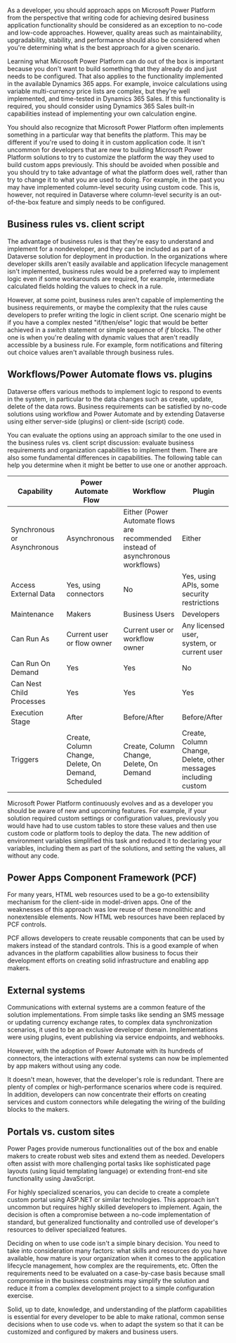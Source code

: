 As a developer, you should approach apps on Microsoft Power Platform from the perspective that writing code for achieving desired business application functionality should be considered as an exception to no-code and low-code approaches. However, quality areas such as maintainability, upgradability, stability, and performance should also be considered when you're determining what is the best approach for a given scenario.

Learning what Microsoft Power Platform can do out of the box is important because you don't want to build something that they already do and just needs to be configured. That also applies to the functionality implemented in the available Dynamics 365 apps. For example, invoice calculations using variable multi-currency price lists are complex, but they're well implemented, and time-tested in Dynamics 365 Sales. If this functionality is required, you should consider using Dynamics 365 Sales built-in capabilities instead of implementing your own calculation engine.

You should also recognize that Microsoft Power Platform often implements something in a particular way that benefits the platform. This may be different if you're used to doing it in custom application code. It isn't uncommon for developers that are new to building Microsoft Power Platform solutions to try to customize the platform the way they used to build custom apps previously. This should be avoided when possible and you should try to take advantage of what the platform does well, rather than try to change it to what you are used to doing. For example, in the past you may have implemented column-level security using custom code. This is, however, not required in Dataverse where column-level security is an out-of-the-box feature and simply needs to be configured.

## Business rules vs. client script

The advantage of business rules is that they're easy to understand and implement for a nondeveloper, and they can be included as part of a Dataverse solution for deployment in production. In the organizations where developer skills aren't easily available and application lifecycle management isn't implemented, business rules would be a preferred way to implement logic even if some workarounds are required, for example, intermediate calculated fields holding the values to check in a rule.

However, at some point, business rules aren't capable of implementing the business requirements, or maybe the complexity that the rules cause developers to prefer writing the logic in client script. One scenario might be if you have a complex nested "if/then/else" logic that would be better achieved in a *switch* statement or simple sequence of *if* blocks. The other one is when you're dealing with dynamic values that aren't readily accessible by a business rule. For example, form notifications and filtering out choice values aren't available through business rules.

## Workflows/Power Automate flows vs. plugins

Dataverse offers various methods to implement logic to respond to events in the system, in particular to the data changes such as create, update, delete of the data rows. Business requirements can be satisfied by no-code solutions using workflow and Power Automate and by extending Dataverse using either server-side (plugins) or client-side (script) code.

You can evaluate the options using an approach similar to the one used in the business rules vs. client script discussion: evaluate business requirements and organization capabilities to implement them. There are also some fundamental differences in capabilities. The following table can help you determine when it might be better to use one or another approach.

  |     Capability                               |     Power Automate Flow                                    |     Workflow                                                                               |     Plugin                                                              |
|------------------------------------|------------------------------------------------------------|--------------------------------------------------------------------------------------------|-------------------------------------------------------------------------|
|     Synchronous or Asynchronous    |     Asynchronous                                           |     Either     (Power Automate flows are recommended instead of asynchronous workflows)    |     Either                                                              |
|     Access External Data           |     Yes, using connectors                                  |     No                                                                                     |     Yes, using APIs, some security restrictions                         |
|     Maintenance                    |     Makers                                                 |     Business Users                                                                         |     Developers                                                          |
|     Can Run As                     |     Current user or flow owner                             |     Current user or workflow owner                                                         |     Any licensed user, system, or current user                          |
|     Can Run On Demand              |     Yes                                                    |     Yes                                                                                    |     No                                                                  |
|     Can Nest Child Processes       |     Yes                                                    |     Yes                                                                                    |     Yes                                                                 |
|     Execution Stage                |     After                                                  |     Before/After                                                                           |     Before/After                                                        |
|     Triggers                       |     Create, Column Change, Delete, On Demand, Scheduled    |     Create, Column Change, Delete, On Demand                                               |     Create, Column Change, Delete, other messages including   custom    |

Microsoft Power Platform continuously evolves and as a developer you should be aware of new and upcoming features. For example, if your solution required custom settings or configuration values, previously you would have had to use custom tables to store these values and then use custom code or platform tools to deploy the data. The new addition of environment variables simplified this task and reduced it to declaring your variables, including them as part of the solutions, and setting the values, all without any code.

## Power Apps Component Framework (PCF)

For many years, HTML web resources used to be a go-to extensibility mechanism for the client-side in model-driven apps. One of the weaknesses of this approach was low reuse of these monolithic and nonextensible elements. Now HTML web resources have been replaced by PCF controls.

PCF allows developers to create reusable components that can be used by makers instead of the standard controls. This is a good example of when advances in the platform capabilities allow business to focus their development efforts on creating solid infrastructure and enabling app makers.

## External systems

Communications with external systems are a common feature of the solution implementations. From simple tasks like sending an SMS message or updating currency exchange rates, to complex data synchronization scenarios, it used to be an exclusive developer domain. Implementations were using plugins, event publishing via service endpoints, and webhooks.

However, with the adoption of Power Automate with its hundreds of connectors, the interactions with external systems can now be implemented by app makers without using any code.

It doesn't mean, however, that the developer's role is redundant. There are plenty of complex or high-performance scenarios where code is required. In addition, developers can now concentrate their efforts on creating services and custom connectors while delegating the wiring of the building blocks to the makers.

## Portals vs. custom sites

Power Pages provide numerous functionalities out of the box and enable makers to create robust web sites and extend them as needed. Developers often assist with more challenging portal tasks like sophisticated page layouts (using liquid templating language) or extending front-end site functionality using JavaScript.

For highly specialized scenarios, you can decide to create a complete custom portal using ASP.NET or similar technologies. This approach isn't uncommon but requires highly skilled developers to implement. Again, the decision is often a compromise between a no-code implementation of standard, but generalized functionality and controlled use of developer's resources to deliver specialized features.

Deciding on when to use code isn't a simple binary decision. You need to take into consideration many factors: what skills and resources do you have available, how mature is your organization when it comes to the application lifecycle management, how complex are the requirements, etc. Often the requirements need to be evaluated on a case-by-case basis because small compromise in the business constraints may simplify the solution and reduce it from a complex development project to a simple configuration exercise.

Solid, up to date, knowledge, and understanding of the platform capabilities is essential for every developer to be able to make rational, common sense decisions when to use code vs. when to adapt the system so that it can be customized and configured by makers and business users.
